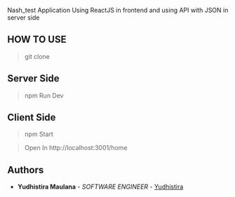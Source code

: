 Nash_test Application Using ReactJS in frontend and using API with JSON in server side


## HOW TO USE

> git clone

## Server Side

> npm Run Dev

## Client Side

> npm Start

> Open In http://localhost:3001/home

## Authors

* **Yudhistira Maulana** - *SOFTWARE ENGINEER* - [Yudhistira](https://github.com/YudhistiraM)